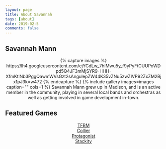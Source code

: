 ```yaml
---
layout: page
title: About Savannah
tags: [about]
date: 2019-02-5
comments: false
---
```

    

## Savannah Mann
<center>
{% capture images %}
    https://lh4.googleusercontent.com/ejYGdLw_7hIMwu5y_f9yPyFtCUUPxWDpd5Q4JF3mMjSYR9-HHH-XfmKtINb3PggQawmWVsGzt2sAngulepZW44K35vZNu5zwZIVP92ZxZM2Bjx1pJ3k=w472
{% endcapture %}
{% include gallery images=images caption="" cols=1 %}
Savannah Mann grew up in Madison, and is an active member in the community, playing in several local bands and orchestras as well as getting involved in game development in-town. 
</center>

## Featured Games
<center>
<div markdown="0"><a href="https://mannnnnn.github.io/markdown-syntax/#" class="btn btn-success"> TFBM</a></div><div markdown="0"><a href="#" class="btn btn-warning">Collier</a></div><div markdown="0"><a href="#" class="btn btn-danger">Protagonist</a></div><div markdown="0"><a href="#" class="btn btn-info">Stackity</a></div>
</center>

